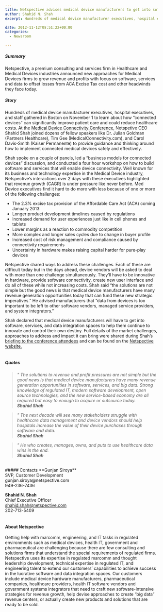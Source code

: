 ```yaml
---
title: Netspective advises medical device manufacturers to get into software, services, and health data integration to help offset revenue losses.
author: Shahid N. Shah
excerpt: Hundreds of medical device manufacturer executives, hospital executives, and staff gathered in Boston on November 1 to learn about how “connected devices” can significantly improve patient care and could reduce healthcare costs.

date: 2012-11-12T08:51:22+00:00
categories:
  - Newsroom

---
```


##### Summary

Netspective, a premium consulting and services firm in Healthcare and Medical Devices industries announced new approaches for Medical Devices firms to grow revenue and profits with focus on software, services and data to offset losses from ACA Excise Tax cost and other headwinds they face today.

##### Story

Hundreds of medical device manufacturer executives, hospital executives, and staff gathered in Boston on November 1 to learn about how “connected devices” can significantly improve patient care and could reduce healthcare costs. At the [Medical Device Connectivity Conference,](http://tcbi.org/index.php?conference=4amdc2012) Netspetive CEO Shahid Shah joined dozens of fellow speakers like Dr. Julian Goldman (Partners Healthcare), Tim Gee (MedicalConnectivity.com), and Carol Davis-Smith (Kaiser Permanente) to provide guidance and thinking around how to implement connected medical devices safely and effectively.

Shah spoke on a couple of panels, led a “business models for connected devices” discussion, and conducted a four hour workshop on how to build software and services that will enable device connectivity. Well known for its business and technology expertise in the Medical Device industry, Netspective’s interactions over 2 days with these executives highlighted that revenue growth (CAGR) is under pressure like never before. Med Device executives find it hard to do more with less because of one or more of the following challenges:


* The 2.3% excise tax provision of the Affordable Care Act (ACA) coming January 2013 
* Longer product development timelines caused by regulations 
* Increased demand for user experiences just like in cell phones and tablets 
* Lower margins as a reaction to commodity competition 
* More complex and longer sales cycles due to change in buyer profile 
* Increased cost of risk management and compliance caused by connectivity requirements 
* Uncertainty in hardware makes raising capital harder for pure-play devices 

Netspective shared ways to address these challenges. Each of these are difficult today but in the days ahead, device vendors will be asked to deal with more than one challenge simultaneously. They’ll have to be innovative in hardware, provide software connectivity, create new user interface and do all of these while not increasing costs. Shah said “the solutions are not simple but the good news is that medical device manufacturers have many revenue generation opportunities today that can fund these new strategic imperatives.” He advised manufacturers that “data from devices is too important to be left to other software vendors, managed service providers, and system integrators.”

Shah declared that medical device manufacturers will have to get into software, services, and data integration spaces to help them continue to innovate and control their own destiny. Full details of the market challenges, approaches to address and impact it can bring were shared during Shah’s [briefing to the conference attendees](http://go.netspective.com/lp-med-device-revenue-opportunities) and can be found on the [Netspective website.](http://go.netspective.com/lp-med-device-revenue-opportunities)
<br />
<br />

##### Quotes

> *" The solutions to revenue and profit pressures are not simple but the good news is that medical device manufacturers have many revenue generation opportunities in software, services, and big data. Strong knowledge of regulated IT, modern software development, open source technologies, and the new service-based economy are all required but easy to enough to acquire or outsource today.*           
_**Shahid Shah**_ 

> *" The next decade will see many stakeholders struggle with healthcare data management and device vendors should help hospitals increase the value of their device purchases through software and data.*                         
_**Shahid Shah**_ 

> *" He who creates, manages, owns, and puts to use healthcare data wins in the end.*      
_**Shahid Shah**_ 

<br />
##### Contacts
**Gunjan Siroya** <br />
SVP, Customer Development <br />
gunjan.siroya@netspective.com <br />
949-236-7436

**Shahid N. Shah** <br />
Chief Executive Officer <br />
shahid.shah@netspective.com <br />
202-713-5409<br /><br />


#### About Netspective

Getting help with marcomm, engineering, and IT tasks in regulated environments such as medical devices, health IT, government and pharmaceutical are challenging because there are few consulting and solutions firms that understand the special requirements of regulated firms. Netspective uses its expertise in regulated marcomm and thought leadership development, technical expertise in regulated IT, and engineering talent to extend our customers’ capabilities to achieve success in the lucrative software and data integration spaces. Our customers include medical device hardware manufacturers, pharmaceutical companies, healthcare providers, health IT software vendors and government systems integrators that need to craft new software-intensive strategies for revenue growth, help devise approaches to create “big data” revenue centers, or actually create new products and solutions that are ready to be sold.

